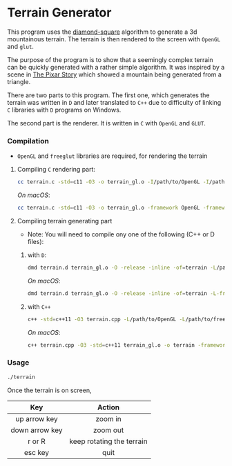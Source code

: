 # Terrain Generator

This program uses the [diamond-square](https://en.wikipedia.org/wiki/Diamond-square_algorithm) algorithm
to generate a 3d mountainous terrain. The terrain is then rendered to the screen with `OpenGL` and `glut`.

The purpose of the program is to show that a seemingly complex terrain can be quickly generated with
a rather simple algorithm. It was inspired by a scene in
[The Pixar Story](https://www.themoviedb.org/movie/15302-the-pixar-story) which showed a mountain being
generated from a triangle.

There are two parts to this program. The first one, which generates the terrain was written in `D` and
later translated to `C++` due to difficulty of linking `C` libraries with `D` programs on Windows.

The second part is the renderer. It is written in `C` with `OpenGL` and `GLUT`.

### Compilation

  * `OpenGL` and `freeglut` libraries are required, for rendering the terrain

  1. Compiling `C` rendering part:

     ```sh
     cc terrain.c -std=c11 -O3 -o terrain_gl.o -I/path/to/OpenGL -I/path/to/GLUT -c
     ```
 
     _On macOS_:

     ```sh
     cc terrain.c -std=c11 -O3 -o terrain_gl.o -framework OpenGL -framework GLUT -c
     ```

  2. Compiling terrain generating part

     * Note: You will need to compile ony one of the following (C++ or D files):

     1. with `D`:

        ```sh
        dmd terrain.d terrain_gl.o -O -release -inline -of=terrain -L/path/to/OpenGl -L/path/to/freeglut
        ```
       
        _On macOS_:

           ````sh
           dmd terrain.d terrain_gl.o -O -release -inline -of=terrain -L-framework -LOpenGl -L-framework -LGLUT
           ````

     2. with `C++`

        ```sh
        c++ -std=c++11 -O3 terrain.cpp -L/path/to/OpenGL -L/path/to/freeglut terrain.cpp -o terrain
        ```

        _On macOS_:

           ```sh
           c++ terrain.cpp -O3 -std=c++11 terrain_gl.o -o terrain -framework OpenGL -framework GLUT
           ```

### Usage

```sh
./terrain
```

Once the terrain is on screen,

|Key           |Action                    |
|:------------:|:------------------------:|
|up arrow key  |zoom in                   |
|down arrow key| zoom out                 |
|r or R        | keep rotating the terrain|
|esc key       |quit                      |
